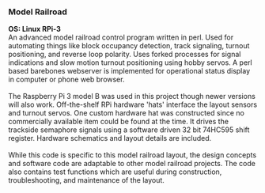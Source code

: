 ### Model Railroad
**OS: Linux RPi-3**<br/>
An advanced model railroad control program written in perl. Used for automating things like block occupancy 
detection, track signaling, turnout positioning, and reverse loop polarity. Uses forked processes for signal
indications and slow motion turnout positioning using hobby servos. A perl based barebones webserver is
implemented for operational status display in computer or phone web browser.<br/>
<br/>
The Raspberry Pi 3 model B was used in this project though newer versions will also work. Off-the-shelf RPi
hardware 'hats' interface the layout sensors and turnout servos. One custom hardware hat was constructed
since no commercially available item could be found at the time. It drives the trackside semaphore signals 
using a software driven 32 bit 74HC595 shift register. Hardware schematics and layout details are included.<br/>
<br/>
While this code is specific to this model railroad layout, the design concepts and software code are
adaptable to other model railroad projects. The code also contains test functions which are useful during
construction, troubleshooting, and maintenance of the layout. 

